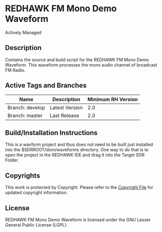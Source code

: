 # REDHAWK FM Mono Demo Waveform

Actively Managed
 
## Description

Contains the source and build script for the REDHAWK FM Mono Demo Waveform. This waveform processes the mono audio channel of broadcast FM Radio. 


## Active Tags and Branches
|Name|Description|Minimum RH Version|
| --------|---------|-------|
|Branch: develop | Latest Version |2.0 |
|Branch: master | Last Release |2.0 |

## Build/Installation Instructions
This is a wavform project and thus does not need to be built just installed into the $SDRROOT/dom/waveforms directory. One way to do that is to open the project in the REDHAWK IDE and drag it into the Target SDR Folder.

 

## Copyrights

This work is protected by Copyright. Please refer to the [Copyright File](COPYRIGHT) for updated copyright information.

## License

REDHAWK FM Mono Demo Waveform is licensed under the GNU Lesser General Public License (LGPL).